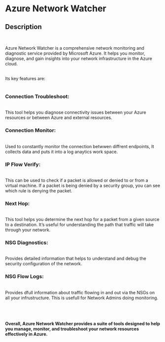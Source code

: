 <h1>Azure Network Watcher</h1>

<h2>Description</h2>

<br />

Azure Network Watcher is a comprehensive network monitoring and diagnostic service provided by Microsoft Azure. It helps you monitor, diagnose, and gain insights into your network infrastructure in the Azure cloud.
<br /><br />

Its key features are:
<br /><br />

<h3>Connection Troubleshoot:</h3> <br />
This tool helps you diagnose connectivity issues between your Azure resources or between Azure and external resources.


<h3>Connection Monitor:</h3> <br />
Used to constantly monitor the connection betwwen diffrent endpoints,
It collects data and puts it into a log anaytics work space.

<h3>IP Flow Verify:</h3> <br />
This can be used to check if a packet is allowed or denied to or from a virtual machine. If a packet is being denied by a security group, you can see which rule is denying the packet.

<h3>Next Hop:</h3> <br />
This tool helps you determine the next hop for a packet from a given source to a destination. It’s useful for understanding the path that traffic will take through your network.

<h3>NSG Diagnostics:</h3> <br />
Provides detailed information that helps to understand and debug the security configuration of the network.

<h3>NSG Flow Logs:</h3> <br />
Provides dfull information about traffic flowing in and out via the NSGs on all your infrustructure.
This is usefull for Network Admins doing monitoring.


<br /><br />
<h4>Overall, Azure Network Watcher provides a suite of tools designed to help you manage, monitor, and troubleshoot your network resources effectively in Azure.</h4>
